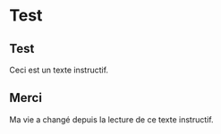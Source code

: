 # Test
## Test
Ceci est un texte instructif.
## Merci
Ma vie a changé depuis la lecture de ce texte instructif.
